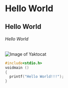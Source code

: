 # Hello World
## Hello World
###### Hello World
![Image of Yaktocat](https://octodex.github.com/images/yaktocat.png)
``` c
#include<stdio.h>
voidmain ()
{
  printf("Hello World!!!");
}
```

